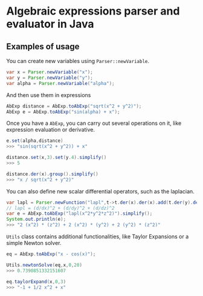 # Algebraic expressions parser and evaluator in Java
## Examples of usage
You can create new variables using `Parser::newVariable`.

```Java
var x = Parser.newVariable("x");
var y = Parser.newVariable("y");
var alpha = Parser.newVariable("alpha");
```
And then use them in expressions
```Java
AbExp distance = AbExp.toAbExp("sqrt(x^2 + y^2)");
AbExp e = AbExp.toAbExp("sin(alpha) + x");
```
Once you have a `AbExp`, you can carry out several operations on it, like expression evaluation or derivative.
```Java
e.set(alpha,distance)
>>> "sin(sqrt(x^2 + y^2)) + x"

distance.set(x,3).set(y.4).simplify()
>>> 5

distance.der(x).group().simplify()
>>> "x / sqrt(x^2 + y^2)"
```
You can also define new scalar differential operators, such as the laplacian.
```Java
var lapl = Parser.newFunction("lapl",t->t.der(x).der(x).add(t.der(y).der(y)).add(t.der(z).der(z)).group());
// lapl = (d/dx)^2 + (d/dy)^2 + (d/dz)^2
var e = AbExp.toAbExp("lapl(x^2*y^2*z^2)").simplify();
System.out.println(e);
>>> "2 (x^2) * (z^2) + 2 (x^2) * (y^2) + 2 (y^2) * (z^2)"
```

`Utils` class contains additional functionalities, like Taylor Expansions or a simple Newton solver.
```Java
eq = AbExp.toAbExp("x - cos(x)");

Utils.newtonSolve(eq,x,0,20)
>>> 0.7390851332151607

eq.taylorExpand(x,0,3)
>>> "-1 + 1/2 x^2 + x"
```
